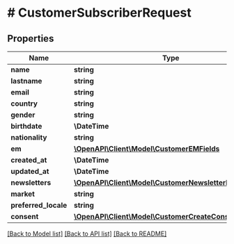# # CustomerSubscriberRequest


## Properties 


Name | Type | Description | Notes
------------ | ------------- | ------------- | -------------
**name**| **string** |   | [optional]
**lastname**| **string** |   | [optional]
**email**| **string** |   | [optional]
**country**| **string** |   | [optional]
**gender**| **string** |   | [optional]
**birthdate**| **\DateTime** |   | [optional]
**nationality**| **string** |   | [optional]
**em**| [**\OpenAPI\Client\Model\CustomerEMFields**](CustomerEMFields.md) |   | [optional]
**created_at**| **\DateTime** |   | [optional]
**updated_at**| **\DateTime** |   | [optional]
**newsletters**| [**\OpenAPI\Client\Model\CustomerNewsletterRequest[]**](CustomerNewsletterRequest.md) |   | [optional]
**market**| **string** |   | [optional]
**preferred_locale**| **string** |   | [optional]
**consent**| [**\OpenAPI\Client\Model\CustomerCreateConsentRequest**](CustomerCreateConsentRequest.md) |   | [optional]


[[Back to Model list]](../../README.md#models) [[Back to API list]](../../README.md#endpoints) [[Back to README]](../../README.md)

